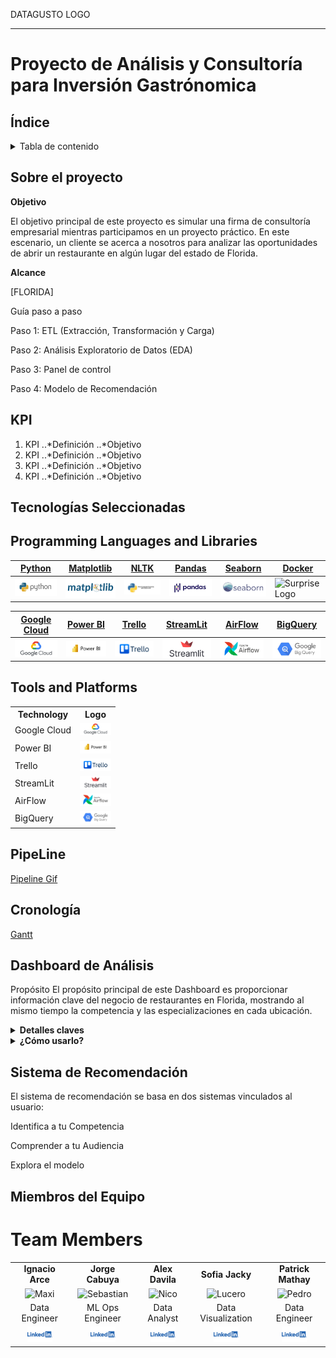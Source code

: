 DATAGUSTO LOGO
*** 
# Proyecto de Análisis y Consultoría para Inversión Gastrónomica

## Índice

<details>
  <summary>Tabla de contenido</summary>

  1. [Índice](##Índice)
  2. [Sobre el proyecto](##Sobre-el-proyecto)
  3. [KPI](##KPI)
  4. [Tecnologías Seleccionadas](##Tecnologías-Seleccionadas)
  5. [PipeLine](##PipeLine)
  6. [Cronología](##Cronología)
  7. [Dashboard de Análisis](##Dashboard-de-Análisis)
  8. [Sistema de Recomendación](##Sistema-de-Recomendación)
  9. [Miembros del Equipo](##Miembros-del-Equipo)

</details>

## Sobre el proyecto

**Objetivo**

El objetivo principal de este proyecto es simular una firma de consultoría empresarial mientras participamos en un proyecto práctico. En este escenario, un cliente se acerca a nosotros para analizar las oportunidades de abrir un restaurante en algún lugar del estado de Florida.

**Alcance**

[FLORIDA]

Guía paso a paso

Paso 1: ETL (Extracción, Transformación y Carga)

Paso 2: Análisis Exploratorio de Datos (EDA)

Paso 3: Panel de control

Paso 4: Modelo de Recomendación

## KPI

1. KPI
..*Definición
..*Objetivo
3. KPI
..*Definición
..*Objetivo
5. KPI
..*Definición
..*Objetivo
7. KPI
..*Definición
..*Objetivo

## Tecnologías Seleccionadas

## Programming Languages and Libraries

| [Python](https://www.python.org/doc/) | [Matplotlib](https://matplotlib.org/stable/contents.html) | [NLTK](https://www.nltk.org/) | [Pandas](https://pandas.pydata.org/pandas-docs/stable/index.html) | [Seaborn](https://seaborn.pydata.org/) | [Docker](https://docker.com/) |
| ------------------------ | ----------------------- | ----------------------- | ----------------------- | ----------------------- | ----------------------- |
| <img src="Images/logos/python.png" alt="Python Logo" width="100"> | <img src="Images/logos/matplotlib.png" alt="Matplotlib Logo" width="100"> | <img src="Images/logos/NLTK.png" alt="NLTK Logo" width="100"> | <img src="Images/logos/pandas.png" alt="Pandas Logo" width="100"> | <img src="Images/logos/seaborn.png" alt="Seaborn Logo" width="100"> | <img src="Images/logos/surprise.png" alt="Surprise Logo" width="100"> |

| [Google Cloud](https://cloud.google.com/storage/docs?hl=es-419) | [Power BI](https://docs.microsoft.com/en-us/power-bi/) | [Trello](https://trello.com/) | [StreamLit](https://docs.streamlit.io/) | [AirFlow](https://airflow.apache.org/docs/) | [BigQuery](https://cloud.google.com/bigquery/docs?hl=es-419) |
| ----------------------- | ----------------------- | ----------------------- | ----------------------- | ----------------------- | ----------------------- |
| <img src="Images/logos/google_cloud.png" alt="Google Cloud Logo" width="100" align="center"> | <img src="Images/logos/powerbi.png" alt="Power BI Logo" width="100" align="center"> | <img src="Images/logos/trello.png" alt="Trello Logo" width="100" align="center"> | <img src="Images/logos/streamlit.png" alt="StreamLit Logo" width="100" align="center"> | <img src="Images/logos/airflow.png" alt="AirFlow Logo" width="100" align="center"> | <img src="Images/logos/bigquery.png" alt="BigQuery Logo" width="100" align="center"> |
## Tools and Platforms

<table>
  <tr>
    <th>Technology</th>
    <th>Logo</th>
  </tr>
  <tr>
    <td>Google Cloud</td>
    <td><img src="/Images/logos/google_cloud.png" alt="Google Cloud Logo" width="50"/></td>
  </tr>
  <tr>
    <td>Power BI</td>
    <td><img src="/Images/logos/powerbi.png" alt="Power BI Logo" width="50"/></td>
  </tr>
  <tr>
    <td>Trello</td>
    <td><img src="/Images/logos/trello.png" alt="Trello Logo" width="50"/></td>
  </tr>
  <tr>
    <td>StreamLit</td>
    <td><img src="/Images/logos/streamlit.png" alt="StreamLit Logo" width="50"/></td>
  </tr>
  <tr>
    <td>AirFlow</td>
    <td><img src="/Images/logos/airflow.png" alt="AirFlow Logo" width="50"/></td>
  </tr>
  <tr>
    <td>BigQuery</td>
    <td><img src="/Images/logos/bigquery.png" alt="BigQuery Logo" width="50"/></td>
  </tr>
</table>

## PipeLine
[Pipeline Gif](https://github.com/your-username/your-repo-name/blob/main/images/python-logo.png)
## Cronología
[Gantt](https://github.com/your-username/your-repo-name/blob/main/images/python-logo.png)
## Dashboard de Análisis
Propósito
El propósito principal de este Dashboard es proporcionar información clave del negocio de restaurantes en Florida, mostrando al mismo tiempo la competencia y las especializaciones en cada ubicación.
<details>
  <summary><b>Detalles claves</b></summary>

  1. Visualizaciones interactivas: Explora los datos de manera dinámica a través de gráficos, diagramas y mapas interactivos.
  2. Filtros personalizables: Personaliza el tablero según tus necesidades específicas ajustando los filtros y parámetros.
  3. Actualizaciones en tiempo real: Accede a información e ideas actualizadas para tomar decisiones informadas.
  4. Interfaz fácil de usar: Navega por el tablero sin esfuerzo con un diseño intuitivo y fácil de usar.
</details>
<details>
<summary><b>¿Cómo usarlo?</b></summary>
<ul>
  <li>Para empezar, sigue estos pasos:</li>
  <ul>
    <li>Selecciona Filtros: Utiliza los menús desplegables o los deslizadores para personalizar los datos mostrados.</li>
    <li>Interactúa con las Visualizaciones: Pasa el ratón sobre los gráficos para obtener información detallada o haz clic en los elementos para filtrar más los datos.</li>
    <li>Explora las Pestañas: Navega entre diferentes secciones o pestañas para explorar varios aspectos de los datos.</li>
    <li>Exporta Datos: Exporta visualizaciones o tablas de datos para un análisis o informe más detallado.</li>
  </ul>
</ul>
</details>

## Sistema de Recomendación
El sistema de recomendación se basa en dos sistemas vinculados al usuario:

Identifica a tu Competencia

Comprender a tu Audiencia

Explora el modelo

## Miembros del Equipo
# Team Members

<table align="center">
  <tr>
    <td align="center"><b>Ignacio Arce</b></td>
    <td align="center"><b>Jorge Cabuya</b></td>
    <td align="center"><b>Alex Davila</b></td>
    <td align="center"><b>Sofia Jacky</b></td>
    <td align="center"><b>Patrick Mathay</b></td>
  </tr>
  <tr>
    <td align="center"><img src="Images/Maxi.JPG" alt="Maxi" width="100"/></td>
    <td align="center"><img src="Images/Seba.JPG" alt="Sebastian" width="100"/></td>
    <td align="center"><img src="Images/Nico.JPG" alt="Nico" width="100"/></td>
    <td align="center"><img src="Images/Lucero.JPG" alt="Lucero" width="100"/></td>
    <td align="center"><img src="Images/Pedro.JPG" alt="Pedro" width="100"/></td>
  </tr>
  <tr>
    <td align="center">Data Engineer</td>
    <td align="center">ML Ops Engineer</td>
    <td align="center">Data Analyst</td>
    <td align="center">Data Visualization</td>
    <td align="center">Data Engineer</td>
  </tr>
  <tr>
    <td align="center"><a href="https://www.linkedin.com/in/arceignacio/"><img src="Images/lkd.png" alt="LinkedIn" width="40"/></a></td>
    <td align="center"><a href="https://www.linkedin.com/in/jscr/"><img src="Images/lkd.png" alt="LinkedIn" width="40"/></a></td>
    <td align="center"><a href="https://www.linkedin.com"><img src="Images/lkd.png" alt="LinkedIn" width="40"/></a></td>
    <td align="center"><a href="https://www.linkedin.com/in/sofiajacky/"><img src="Images/lkd.png" alt="LinkedIn" width="40"/></a></td>
    <td align="center"><a href="https://www.linkedin.com/in/patrickmathay/"><img src="Images/lkd.png" alt="LinkedIn" width="40"/></a></td>
  </tr>
</table>
